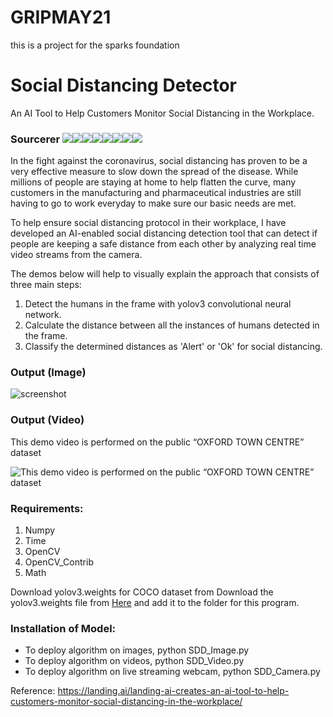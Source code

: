 # GRIPMAY21
this is a project for the sparks foundation

# Social Distancing Detector  
An AI Tool to Help Customers Monitor Social Distancing in the Workplace.

### Sourcerer [![](https://sourcerer.io/fame/ParthPathak27/ParthPathak27/Social-Distancing-Detector/images/0)](https://sourcerer.io/fame/ParthPathak27/ParthPathak27/Social-Distancing-Detector/links/0)[![](https://sourcerer.io/fame/ParthPathak27/ParthPathak27/Social-Distancing-Detector/images/1)](https://sourcerer.io/fame/ParthPathak27/ParthPathak27/Social-Distancing-Detector/links/1)[![](https://sourcerer.io/fame/ParthPathak27/ParthPathak27/Social-Distancing-Detector/images/2)](https://sourcerer.io/fame/ParthPathak27/ParthPathak27/Social-Distancing-Detector/links/2)[![](https://sourcerer.io/fame/ParthPathak27/ParthPathak27/Social-Distancing-Detector/images/3)](https://sourcerer.io/fame/ParthPathak27/ParthPathak27/Social-Distancing-Detector/links/3)[![](https://sourcerer.io/fame/ParthPathak27/ParthPathak27/Social-Distancing-Detector/images/4)](https://sourcerer.io/fame/ParthPathak27/ParthPathak27/Social-Distancing-Detector/links/4)[![](https://sourcerer.io/fame/ParthPathak27/ParthPathak27/Social-Distancing-Detector/images/5)](https://sourcerer.io/fame/ParthPathak27/ParthPathak27/Social-Distancing-Detector/links/5)[![](https://sourcerer.io/fame/ParthPathak27/ParthPathak27/Social-Distancing-Detector/images/6)](https://sourcerer.io/fame/ParthPathak27/ParthPathak27/Social-Distancing-Detector/links/6)[![](https://sourcerer.io/fame/ParthPathak27/ParthPathak27/Social-Distancing-Detector/images/7)](https://sourcerer.io/fame/ParthPathak27/ParthPathak27/Social-Distancing-Detector/links/7)

In the fight against the coronavirus, social distancing has proven to be a very effective measure to slow down the spread of the disease. While millions of people are staying at home to help flatten the curve, many customers in the manufacturing and pharmaceutical industries are still having to go to work everyday to make sure our basic needs are met.

To help ensure social distancing protocol in their workplace, I have developed an AI-enabled social distancing detection tool that can detect if people are keeping a safe distance from each other by analyzing real time video streams from the camera.

The demos below will help to visually explain the approach that consists of three main steps:

1. Detect the humans in the frame with yolov3 convolutional neural network.
2. Calculate the distance between all the instances of humans detected in the frame.
3. Classify the determined distances as 'Alert' or 'Ok' for social distancing.

### Output (Image)
![screenshot](https://github.com/ParthPathak27/Social-Distancing-Detector/blob/master/output.jpg)

### Output (Video)
This demo video is performed on the public “OXFORD TOWN CENTRE” dataset

![This demo video is performed on the public “OXFORD TOWN CENTRE” dataset](https://github.com/ParthPathak27/Social-Distancing-Detector/blob/master/output.gif)


### Requirements:

1. Numpy
2. Time
3. OpenCV
4. OpenCV_Contrib
5. Math

Download yolov3.weights for COCO dataset from Download the yolov3.weights file from [Here]( https://pjreddie.com/media/files/yolov3.weights) and add it to the folder for this program.

### Installation of Model:

* To deploy algorithm on images, python SDD_Image.py
* To deploy algorithm on videos, python SDD_Video.py
* To deploy algorithm on live streaming webcam, python SDD_Camera.py


Reference: https://landing.ai/landing-ai-creates-an-ai-tool-to-help-customers-monitor-social-distancing-in-the-workplace/
